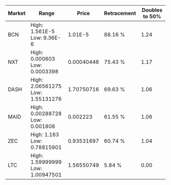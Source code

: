 | Market | Range | Price| Retracement | Doubles to 50% |
| --- | --- | --- | --- | --- |
| BCN | High: 1.561E-5<br />Low: 9.36E-6 | 1.01E-5 | 88.16 % | 1.24 |
| NXT | High: 0.000603<br />Low: 0.0003398 | 0.00040446 | 75.43 % | 1.17 |
| DASH | High: 2.06561275<br />Low: 1.55131276 | 1.70750716 | 69.63 % | 1.06 |
| MAID | High: 0.00288728<br />Low: 0.001808 | 0.002223 | 61.55 % | 1.06 |
| ZEC | High: 1.163<br />Low: 0.78815901 | 0.93531697 | 60.74 % | 1.04 |
| LTC | High: 1.59999999<br />Low: 1.00947501 | 1.56550749 | 5.84 % | 0.00 |
